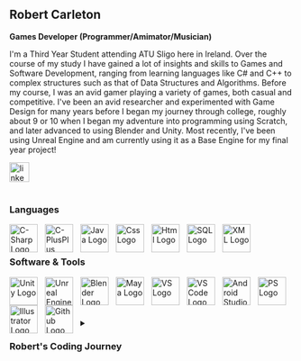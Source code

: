## Robert Carleton

**Games Developer (Programmer/Amimator/Musician)**

I'm a Third Year Student attending ATU Sligo here in Ireland. Over the course of my study I have gained a lot of insights and skills to Games and Software Development, ranging from learning languages like C# and C++ to complex structures such as that of Data Structures and Algorithms. Before my course, I was an avid gamer playing a variety of games, both casual and competitive. I've been an avid researcher and experimented with Game Design for many years before I began my journey through college, roughly about 9 or 10 when I began my adventure into programming using Scratch, and later advanced to using Blender and Unity. Most recently, I've been using Unreal Engine and am currently using it as a Base Engine for my final year project!


<a allign="left" href = "https://www.linkedin.com/in/robert-w-carleton/" target ="_blank">  <img src="https://img.shields.io/static/v1?message=LinkedIn&logo=linkedin&label=&color=0077B5&logoColor=white&labelColor=&style=for-the-badge" height="35" alt="linkedin logo" /></a>

#

### Languages
<img align="left" alt="C-Sharp Logo" width="50px" style="padding-right:10px;" src="https://cdn.jsdelivr.net/gh/devicons/devicon/icons/csharp/csharp-original.svg"/>
<img align="left" alt="C-PlusPlus Logo" width="50px" style="padding-right:10px;" src="https://cdn.jsdelivr.net/gh/devicons/devicon/icons/cplusplus/cplusplus-original.svg"/>
<img align="left" alt="Java Logo" width="50px" style="padding-right:10px;" src="https://cdn.jsdelivr.net/gh/devicons/devicon/icons/java/java-original.svg"/>  
<img align="left" alt="Css Logo" width="50px" style="padding-right:10px;" src="https://cdn.jsdelivr.net/gh/devicons/devicon/icons/css3/css3-original.svg"/> 
<img align="left" alt="Html Logo" width="50px" style="padding-right:10px;" src="https://cdn.jsdelivr.net/gh/devicons/devicon/icons/html5/html5-original.svg"/>
<img align="left" alt="SQL Logo" width="50px" style="padding-right:10px;" src="https://cdn.jsdelivr.net/gh/devicons/devicon@latest/icons/azuresqldatabase/azuresqldatabase-original.svg"/>
<img align="left" alt="XML Logo" width="50px" style="padding-right:10px;" src="https://cdn.jsdelivr.net/gh/devicons/devicon@latest/icons/xml/xml-original.svg"/>
<br/><br/>

### Software & Tools

<img align="left" alt="Unity Logo" width="50px" style="padding-right:10px;" src="https://cdn.simpleicons.org/unity/FFFFFF"/>
<img align="left" alt="Unreal Engine Logo" width="50px" style="padding-right:10px;" src="https://skillicons.dev/icons?i=unreal"/>
<img align="left" alt="Blender Logo" width="50px" style="padding-right:10px;" src="https://cdn.jsdelivr.net/gh/devicons/devicon/icons/blender/blender-original.svg"/>
<img align="left" alt="Maya Logo" width="50px" style="padding-right:10px;" src="https://cdn.jsdelivr.net/gh/devicons/devicon/icons/maya/maya-original.svg"/>
<img align="left" alt="VS Logo" width="50px" style="padding-right:10px;" src="https://cdn.jsdelivr.net/gh/devicons/devicon/icons/visualstudio/visualstudio-plain.svg"/>  
<img align="left" alt="VS Code Logo" width="50px" style="padding-right:10px;" src="https://cdn.jsdelivr.net/gh/devicons/devicon/icons/vscode/vscode-original.svg"/> 
<img align="left" alt="Android Studio Logo" width="50px" style="padding-right:10px;" src="https://cdn.jsdelivr.net/gh/devicons/devicon@latest/icons/androidstudio/androidstudio-original.svg"/> 
<img align="left" alt="PS Logo" width="50px" style="padding-right:10px;" src="https://cdn.jsdelivr.net/gh/devicons/devicon/icons/photoshop/photoshop-plain.svg"/>
<img align="left" alt="Illustrator Logo" width="50px" style="padding-right:10px;" src="https://cdn.jsdelivr.net/gh/devicons/devicon/icons/illustrator/illustrator-plain.svg"/>
<img align="left" alt="Github Logo" width="50px" style="padding-right:10px;" src="https://cdn.jsdelivr.net/gh/devicons/devicon@latest/icons/github/github-original.svg"/>

<br/><br/>

#

<details>
  <summary><h3> Robert's Coding Journey </h3></summary>
  <summary><h4>Inspiration - Playing Games</h4></summary>
  As a young kid I became vastly interested with video games. Whenever I was at a cousin's house I was always playing their Wii, or felt left out when everyone was on their DS's (I only got mine when I was 7). I loved playing multiplayer games of that age like Mario Kart Wii or solo adventures like Super Mario Galaxy, or even competitive games like Super Smash Bros. (one of my personal favourite series). Of course, as I grew up, I went beyond the world of Nintendo and played a variety of other games on Xbox, laptop, etc such as Halo, Minecraft, Call of Duty, Grand Theft Auto and even Fortnite (had terrible Wifi until June 2024 and back in 2018 playing fortnite at 15fps on a laptop with the high ping was not fun :D ) 
  <br><br>I had a gap from gaming for a good year or so, where I pursued my musical interests on piano, which led to me achieving a Higher Achiever Award from The Royal Irish Academy of Music in 2018. Eventually, in my mid teens I went back to the Nintendo side of things with the Switch, where games like Super Smash Bros. Ultimate immediately got me back into the swing of gaming after the break (I actually played competitive in Smash Bros. for a while, even managing to land every last character in Elite Smash[Ranked], something even the best players would have yet to achieve). Many new adventures such as The Legend of Zelda: Breath of the Wild attracted me to more open world games and even the Zelda series in general. From my own personal projects and ideas, Breath of the Wild is likely the largest influence in my open world creativity, whilst the likes of Mario Galaxy would be more - literally - out of this world intentions in game design. Of course we suffered a Covid-19 Pandemic in 2020, which for me was a 6 month holiday because I was just in transition year at the time. Games like Animal Crossing: New Horizons got me really back into a good mindspace admist the isolation, which really has taught me the power of marketing games to the right players at the right time, since for one it's very enjoyable and also that it blew up 40m+ sales in its lifetime. 
  <br><br>Moving past Nintendo yet again, I worked during the pandemic and saved up money for a Gaming PC, which I built from scratch, just finished building the week before Bitcoin took off which is a real sign of luck considering the prices trippled for Graphics Cards almost instantly. Of course aside from Game Development I played online games with friends, such as GTA, Minecraft, Fortnite, Call of Duty, etc. I also took the opportunity to play single player adventures such as Final Fantasy VII Remake: Intergrade and Eldin Ring. These Games have phenomenal combat systems which I have taken note from for my own projects. At the minute, I am occasionally playing some Fortnite, plan to go back to Red Dead Redemption II (which I began in August), and play a bit of Wii Sports with my College roommates. Unfortunately with assignments, projects and just life, it's hard to find the balance of gaming amongst that, so the small free time I get to game is what counts most for me :)


  <summary><h4>Coding Adventure - Where it all Began</h4></summary>
  Around the age of 8 years old, my family and I attended a Video Game Festival in Dublin. It was there I learned about Scratch. Eventually, when I was maybe 9 or 10, I began my journey using the website, making fun games and animations, and communicating with other young programmers. I believe to have learned this scriptable programming language within a year. I even entered a programming competetion representing my primary school in which I made a platform game where you had to get pieces of Candy to progress through a level. It was pretty fun and everybody really enjoyed playing my creation.
  <br><br>Fast forward a couple years, I was maybe 12 or 13? I started using Blender on my laptop and creating models and character creation. It is a very difficult tool to became industry standard in, but I was able to create some creative scenes that looked incredible. When we used Maya in our Second Year of the course, I found it very easy and I actually aided my peers in teaching them to use it, since the shortcuts for Maya aren't as user-friendly as Blender. I really enjoy messing around and coming up with abstract/unique character designs in Blender.
  <br><br>Not too long after my Blender adventure began, I installed Unity. I was actually rather overwhelmed at first, maybe for the guts of a year before my brother and I finally started using it for our own games. We messed around with the idea of platformers for a long time, though I was set on making a Level based adventure game with some platforming physics (which I have reconsidered to an open world). We got some interesting things created at the time, such as a camera rail system, Wall Jumping, etc. After some time we heard about Game Jams, which are game creation challenges where a competitor must create a game within a set period of time. The usual timeframe is a week, some have it a day, a few hours or some even several weeks. I've entered on my own and with my brother once or twice, and while it didn't necesarrily go my way, it surely was an experience. Perhaps its given me the skills to quickly program so I can make my programming deadlines :D Some of my work will be visible on my website (currently under development)

  
  <summary><h4>Games Programming in College</h4></summary>
  So, I started college here in Sligo in 2022. First Year for me was a breeze, programming was no problem whatsoever since I already had good experience with C#. While it was some time ago, I recall we used Unity a lot in Introduction to Games Programming. This was a really enjoyable module, perhaps my favourite module to date. It let me relearn and expand a little bit on my skills in Unity. Second Year, I was met with some modules I found difficult, such as Databases and Data Structures & Algorithms. I also gained great programming skills from modules such as Object Oriented Programming and Object Oriented Development. For the Games focused modules, we had Game Content Design(1 and 2) where we did 2D art in Photoshop, Illustrator and 3D modeling in Maya. For our Programming Modules we had 2D Games and 3D Games. We used the Monogame add-on for Visual Studio for 2D Games (and some of 3D) which essentially taught us how to build a basic game engine. Some parts were extremely difficult, whilst others were no problem for an avid C# programmer like myself. Despite the challenges, with intense studying and a LOT of work, I managed to succeed in earning my place in Third Year. 
  <br><br>So far, Third Year has been a little challenging with the likes of Rich App Development and Mobile App Development, since they expected complete fluency in Java and LINQ which us in Games weren't as fluent with, but with continuous dedication I have so far had little issue with these modules and appear to be achieving well in these modules. In terms of our Game focused modules, we only have one Game Module this semester, called Advanced Games Programming. Here we have learned C++ and Unreal Engine. I've found C++ fairly good so far since it is very similar to C# with a few but easy to spot differences. Currently, as part of our final year project (Project 300), the 4 of us remaining in Games Development are making a Game using Unreal Engine. The game follows a hero who was imprisoned by the vengeful villain in a temple 1000 years ago, and has just been freed. He must set out and free the world, restoring the fallen lands into the hands of light and out of the grasp of darkness. The combat follows similar to Devil May Cry Combat, while the World itself we settled on being Semi-Open World. You can freely explore areas and discover some hidden secrets but it follows a linear path as your Main Quest. We are still currently in development of the tutorial region, however we plan to branch out and create some more regions which gift you the power they are themed after (e.g. diseased or blood regions, etc). Development is going smoothly and hopefully I will be able to share this incredible project with you in the future :)

  <summary><h4>What does my future look like as a Games Developer?</h4></summary>
  Well, throughout my years before and during college I have gained a variety of skills in programming, and in art design and graphics. On top of that, I do have a very strong musical ability, which I have written 100s of my own musical compositions for games. I am ambitious to learn within the games development industry on the job, and would love to one day become a Games Designer, since I would have Programming, Art and Music expertise. Video Games have been a huge part of my life since my early childhood, in both playing and making them. I am sure my future will be bound to them, in a similar but more incredible way as I begin work in this fantastic industry.

<!--
**RobertCarleton/RobertCarleton** is a ✨ _special_ ✨ repository because its `README.md` (this file) appears on your GitHub profile.

Here are some ideas to get you started:

- 🔭 I’m currently working on ...
- 🌱 I’m currently learning ...
- 👯 I’m looking to collaborate on ...
- 🤔 I’m looking for help with ...
- 💬 Ask me about ...
- 📫 How to reach me: ...
- 😄 Pronouns: ...
- ⚡ Fun fact: ...
-->



